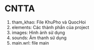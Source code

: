 # CNTTA

1. tham_khao: File KhuPho và QuocHoi
2. elements: Các thành phần của project
3. images: Hình ảnh sử dụng
4. sounds: Âm thanh sử dụng
5. main.wrl: file main